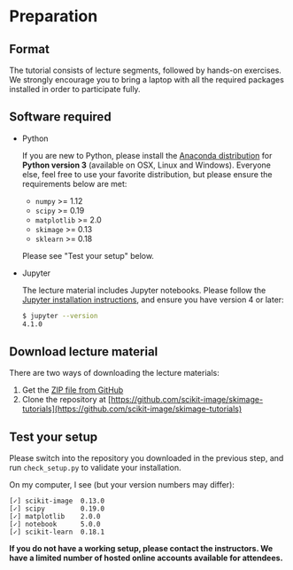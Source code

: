 # Preparation

## Format

The tutorial consists of lecture segments, followed by hands-on
exercises.  We strongly encourage you to bring a laptop with all the
required packages installed in order to participate fully.

## Software required

- Python

  If you are new to Python, please install the
  [Anaconda distribution](https://www.continuum.io/downloads) for
  **Python version 3** (available on OSX, Linux and Windows).
  Everyone else, feel free to use your favorite distribution, but
  please ensure the requirements below are met:

  - `numpy` >= 1.12
  - `scipy` >= 0.19
  - `matplotlib` >= 2.0
  - `skimage` >= 0.13
  - `sklearn` >= 0.18
  
  Please see "Test your setup" below.

- Jupyter

  The lecture material includes Jupyter notebooks.  Please follow the
  [Jupyter installation instructions](http://jupyter.readthedocs.io/en/latest/install.html),
  and ensure you have version 4 or later:

  ```bash
  $ jupyter --version
  4.1.0
  ```

## Download lecture material

There are two ways of downloading the lecture materials:

1. Get the [ZIP file from GitHub](https://github.com/scikit-image/skimage-tutorials/archive/master.zip)
2. Clone the repository at
    [https://github.com/scikit-image/skimage-tutorials](https://github.com/scikit-image/skimage-tutorials)

## Test your setup

Please switch into the repository you downloaded in the previous step, and run `check_setup.py`
to validate your installation.

On my computer, I see (but your version numbers may differ):

```
[✓] scikit-image  0.13.0
[✓] scipy         0.19.0
[✓] matplotlib    2.0.0
[✓] notebook      5.0.0
[✓] scikit-learn  0.18.1
```

**If you do not have a working setup, please contact the instructors.
We have a limited number of hosted online accounts available for
attendees.**


